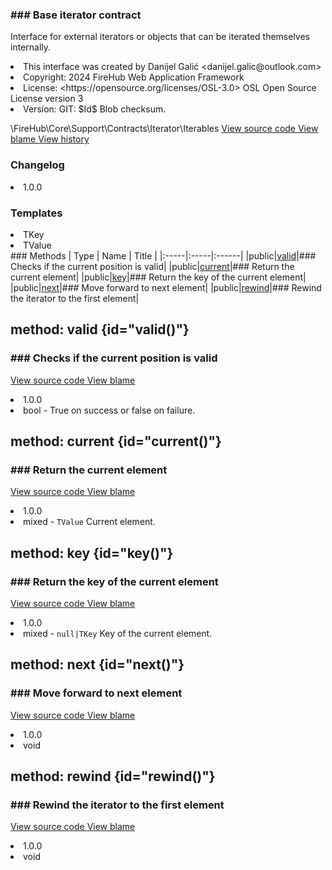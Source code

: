 <title># Iterables</title>

<code-block lang="php">
<![CDATA[interface Iterables]]>
</code-block>













### ### Base iterator contract

<p><format style="italic">Interface for external iterators or objects that can be iterated themselves internally.</format></p>

<deflist>
    <def title="Interface basic info:">
        <list><li>This interface was created by Danijel Galić &lt;danijel.galic@outlook.com&gt;</li><li>Copyright: 2024 FireHub Web Application Framework</li><li>License: &lt;https://opensource.org/licenses/OSL-3.0&gt; OSL Open Source License version 3</li><li>Version: GIT: $Id$ Blob checksum.</li></list>
    </def>
</deflist>

<deflist><def title="Fully Qualified Interface Name:">
        \FireHub\Core\Support\Contracts\Iterator\Iterables
    </def><def title="Source code:">
        <a href="https://github.com/The-FireHub-Project/Core/blob/develop-pre-alpha-m1/src/support/contracts/iterator/firehub.Iterables.php#L31">
            View source code
        </a>
    </def>
    <def title="Blame:">
        <a href="https://github.com/The-FireHub-Project/Core/blame/develop-pre-alpha-m1/src/support/contracts/iterator/firehub.Iterables.php">
            View blame
        </a>
    </def>
    <def title="History:">
        <a href="https://github.com/The-FireHub-Project/Core/commits/develop-pre-alpha-m1/src/support/contracts/iterator/firehub.Iterables.php">
            View history
        </a>
    </def></deflist>
### Changelog
<deflist>
    <def title="Version history:">
        <list><li>1.0.0</li></list>
    </def>
</deflist>


### Templates
<deflist>
    <def title="This interface has templates:">
        <list><li>TKey</li><li>TValue</li></list>
    </def>
</deflist>
### Methods
| Type | Name | Title |
|:-----|:-----|:------|
|public|<a href="#valid()">valid</a>|### Checks if the current position is valid|
|public|<a href="#current()">current</a>|### Return the current element|
|public|<a href="#key()">key</a>|### Return the key of the current element|
|public|<a href="#next()">next</a>|### Move forward to next element|
|public|<a href="#rewind()">rewind</a>|### Rewind the iterator to the first element|

## method: valid {id="valid()"}

<code-block lang="php">
    <![CDATA[public Iterables::valid():bool]]>
</code-block>













### ### Checks if the current position is valid



<deflist><def title="Source code:">
                <a href="https://github.com/The-FireHub-Project/Core/blob/develop-pre-alpha-m1/src/support/contracts/iterator/firehub.Iterables.php#L41">
                    View source code
                </a>
            </def>
            <def title="Blame:">
                <a href="https://github.com/The-FireHub-Project/Core/blame/develop-pre-alpha-m1/src/support/contracts/iterator/firehub.Iterables.php#L41">
                    View blame
                </a>
            </def></deflist>
<deflist>
    <def title="Version history:">
        <list><li>1.0.0</li></list>
    </def>
</deflist>
<deflist>
    <def title="This method returns:">
        <list><li>bool - <format style="italic">True on success or false on failure.</format></li></list>
    </def>
</deflist>
## method: current {id="current()"}

<code-block lang="php">
    <![CDATA[public Iterables::current():mixed]]>
</code-block>













### ### Return the current element



<deflist><def title="Source code:">
                <a href="https://github.com/The-FireHub-Project/Core/blob/develop-pre-alpha-m1/src/support/contracts/iterator/firehub.Iterables.php#L50">
                    View source code
                </a>
            </def>
            <def title="Blame:">
                <a href="https://github.com/The-FireHub-Project/Core/blame/develop-pre-alpha-m1/src/support/contracts/iterator/firehub.Iterables.php#L50">
                    View blame
                </a>
            </def></deflist>
<deflist>
    <def title="Version history:">
        <list><li>1.0.0</li></list>
    </def>
</deflist>
<deflist>
    <def title="This method returns:">
        <list><li>mixed - <format style="italic"><code>TValue</code> Current element.</format></li></list>
    </def>
</deflist>
## method: key {id="key()"}

<code-block lang="php">
    <![CDATA[public Iterables::key():mixed]]>
</code-block>













### ### Return the key of the current element



<deflist><def title="Source code:">
                <a href="https://github.com/The-FireHub-Project/Core/blob/develop-pre-alpha-m1/src/support/contracts/iterator/firehub.Iterables.php#L59">
                    View source code
                </a>
            </def>
            <def title="Blame:">
                <a href="https://github.com/The-FireHub-Project/Core/blame/develop-pre-alpha-m1/src/support/contracts/iterator/firehub.Iterables.php#L59">
                    View blame
                </a>
            </def></deflist>
<deflist>
    <def title="Version history:">
        <list><li>1.0.0</li></list>
    </def>
</deflist>
<deflist>
    <def title="This method returns:">
        <list><li>mixed - <format style="italic"><code>null|TKey</code> Key of the current element.</format></li></list>
    </def>
</deflist>
## method: next {id="next()"}

<code-block lang="php">
    <![CDATA[public Iterables::next():void]]>
</code-block>













### ### Move forward to next element



<deflist><def title="Source code:">
                <a href="https://github.com/The-FireHub-Project/Core/blob/develop-pre-alpha-m1/src/support/contracts/iterator/firehub.Iterables.php#L69">
                    View source code
                </a>
            </def>
            <def title="Blame:">
                <a href="https://github.com/The-FireHub-Project/Core/blame/develop-pre-alpha-m1/src/support/contracts/iterator/firehub.Iterables.php#L69">
                    View blame
                </a>
            </def></deflist>
<deflist>
    <def title="Version history:">
        <list><li>1.0.0</li></list>
    </def>
</deflist>
<deflist>
    <def title="This method returns:">
        <list><li>void</li></list>
    </def>
</deflist>
## method: rewind {id="rewind()"}

<code-block lang="php">
    <![CDATA[public Iterables::rewind():void]]>
</code-block>













### ### Rewind the iterator to the first element



<deflist><def title="Source code:">
                <a href="https://github.com/The-FireHub-Project/Core/blob/develop-pre-alpha-m1/src/support/contracts/iterator/firehub.Iterables.php#L79">
                    View source code
                </a>
            </def>
            <def title="Blame:">
                <a href="https://github.com/The-FireHub-Project/Core/blame/develop-pre-alpha-m1/src/support/contracts/iterator/firehub.Iterables.php#L79">
                    View blame
                </a>
            </def></deflist>
<deflist>
    <def title="Version history:">
        <list><li>1.0.0</li></list>
    </def>
</deflist>
<deflist>
    <def title="This method returns:">
        <list><li>void</li></list>
    </def>
</deflist>